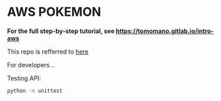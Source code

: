 # AWS POKEMON 

**For the full step-by-step tutorial, see https://tomomano.gitlab.io/intro-aws**

This repo is refferred to [here](https://gitlab.com/tomomano/intro-aws/-/tree/master/handson/05-bashoutter)

For developers...

Testing API:

```bash
python -m unittest
```
